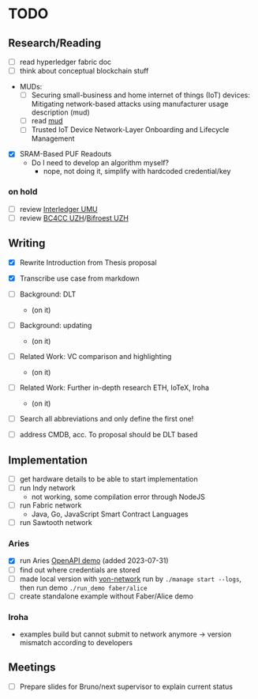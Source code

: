 # TODO

## Research/Reading

- [ ] read hyperledger fabric doc
- [ ] think about conceptual blockchain stuff
- MUDs:
  - [ ] Securing small-business and home internet of things (IoT) devices: Mitigating network-based
        attacks using manufacturer usage description (mud)
  - [ ] read [mud](https://resources.infosecinstitute.com/topic/how-to-mitigate-iot-attacks-using-manufacturer-usage-description-mud/)
  - [ ] Trusted IoT Device Network-Layer Onboarding and Lifecycle Management
- [x] SRAM-Based PUF Readouts
  - Do I need to develop an algorithm myself?
    - nope, not doing it, simplify with hardcoded credential/key

### on hold

- [ ] review [Interledger UMU](https://www.researchgate.net/publication/342255539_An_Interledger_Blockchain_Platform_for_Cross-Border_Management_of_Cybersecurity_Information)
- [ ] review [BC4CC UZH]()/[Bifroest UZH](https://gitlab.ifi.uzh.ch/scheid/bifrost)

## Writing

- [x] Rewrite Introduction from Thesis proposal
- [x] Transcribe use case from markdown
- [ ] Background: DLT
  - (on it)
- [ ] Background: updating
  - (on it)
- [ ] Related Work: VC comparison and highlighting
  - (on it)
- [ ] Related Work: Further in-depth research ETH, IoTeX, Iroha

  - (on it)

- [ ] Search all abbreviations and only define the first one!

- [ ] address CMDB, acc. To proposal should be DLT based

## Implementation

- [ ] get hardware details to be able to start implementation
- [ ] run Indy network
  - not working, some compilation error through NodeJS
- [ ] run Fabric network
  - Java, Go, JavaScript Smart Contract Languages
- [ ] run Sawtooth network

### Aries

- [x] run Aries [OpenAPI demo](https://github.com/hyperledger/aries-cloudagent-python/blob/main/demo/AriesOpenAPIDemo.md) (added 2023-07-31)
- [ ] find out where credentials are stored
- [ ] made local version with [von-network](https://github.com/bcgov/von-network)
      run by `./manage start --logs`, then run demo `./run_demo faber/alice`
- [ ] create standalone example without Faber/Alice demo

### Iroha

- examples build but cannot submit to network anymore -> version mismatch according to developers

## Meetings

- [ ] Prepare slides for Bruno/next supervisor to explain current status
